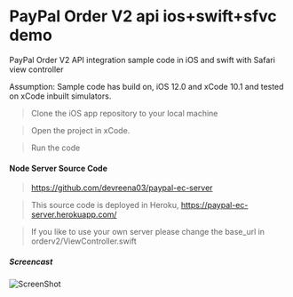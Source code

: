 # PayPal Order V2 api ios+swift+sfvc demo
PayPal Order V2 API integration sample code in iOS and swift with Safari view controller

Assumption:
Sample code has build on, iOS 12.0 and xCode 10.1 and tested on xCode inbuilt simulators.

>Clone the iOS app repository to your local machine 

>Open the project in xCode.

>Run the code 


#### Node Server Source Code 

>https://github.com/devreena03/paypal-ec-server

>This source code is deployed in Heroku, https://paypal-ec-server.herokuapp.com/

>If you like to use your own server please change the base_url in orderv2/ViewController.swift


##### Screencast

![ScreenShot](https://github.com/devreena03/paypal-api-ios-swift-sfvc-demo/blob/master/orderv2/screencast-orderv2.gif)
